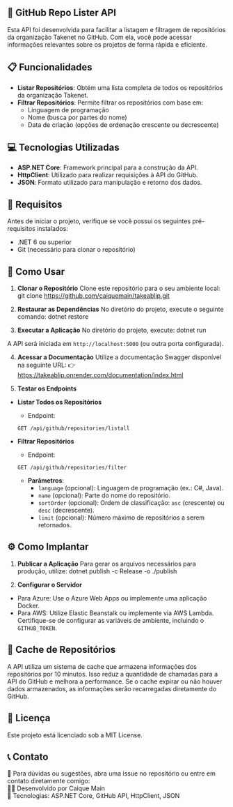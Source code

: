 ## 🚀 GitHub Repo Lister API

Esta API foi desenvolvida para facilitar a listagem e filtragem de repositórios da organização Takenet no GitHub. Com ela, você pode acessar informações relevantes sobre os projetos de forma rápida e eficiente.

## 📋 Funcionalidades
- **Listar Repositórios**: Obtém uma lista completa de todos os repositórios da organização Takenet.
- **Filtrar Repositórios**: Permite filtrar os repositórios com base em:
  - Linguagem de programação
  - Nome (busca por partes do nome)
  - Data de criação (opções de ordenação crescente ou decrescente)

## 💻 Tecnologias Utilizadas
- **ASP.NET Core**: Framework principal para a construção da API.
- **HttpClient**: Utilizado para realizar requisições à API do GitHub.
- **JSON**: Formato utilizado para manipulação e retorno dos dados.

## 🔧 Requisitos
Antes de iniciar o projeto, verifique se você possui os seguintes pré-requisitos instalados:
- .NET 6 ou superior
- Git (necessário para clonar o repositório)

## 🚀 Como Usar
1. **Clonar o Repositório**
   Clone este repositório para o seu ambiente local:
git clone https://github.com/caiquemain/takeablip.git
 

2. **Restaurar as Dependências**
No diretório do projeto, execute o seguinte comando:
dotnet restore
 

3. **Executar a Aplicação**
No diretório do projeto, execute:
dotnet run
 
A API será iniciada em `http://localhost:5000` (ou outra porta configurada).

4. **Acessar a Documentação**
Utilize a documentação Swagger disponível na seguinte URL:
👉 https://takeablip.onrender.com/documentation/index.html

5. **Testar os Endpoints**
- **Listar Todos os Repositórios**
  - Endpoint:
  ```
  GET /api/github/repositories/listall  
  ```

- **Filtrar Repositórios**
  - Endpoint:
  ```
  GET /api/github/repositories/filter  
  ```
  - **Parâmetros**:
    - `language` (opcional): Linguagem de programação (ex.: C#, Java).
    - `name` (opcional): Parte do nome do repositório.
    - `sortOrder` (opcional): Ordem de classificação: `asc` (crescente) ou `desc` (decrescente).
    - `limit` (opcional): Número máximo de repositórios a serem retornados.

## ⚙️ Como Implantar
1. **Publicar a Aplicação**
Para gerar os arquivos necessários para produção, utilize:
dotnet publish -c Release -o ./publish
 

2. **Configurar o Servidor**
- Para Azure: Use o Azure Web Apps ou implemente uma aplicação Docker.
- Para AWS: Utilize Elastic Beanstalk ou implemente via AWS Lambda.
Certifique-se de configurar as variáveis de ambiente, incluindo o `GITHUB_TOKEN`.

## 🧰 Cache de Repositórios
A API utiliza um sistema de cache que armazena informações dos repositórios por 10 minutos. Isso reduz a quantidade de chamadas para a API do GitHub e melhora a performance. Se o cache expirar ou não houver dados armazenados, as informações serão recarregadas diretamente do GitHub.

## 📄 Licença
Este projeto está licenciado sob a MIT License.

## 📞 Contato
📧 Para dúvidas ou sugestões, abra uma issue no repositório ou entre em contato diretamente comigo:  
👨‍💻 Desenvolvido por Caique Main  
🔧 Tecnologias: ASP.NET Core, GitHub API, HttpClient, JSON
